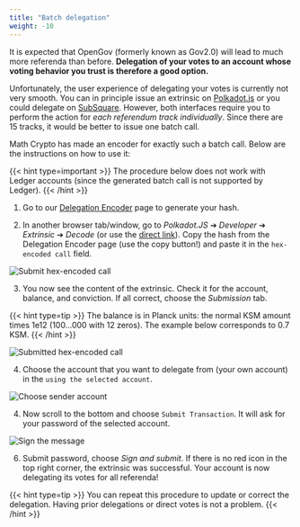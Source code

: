 ```yaml
---
title: "Batch delegation"
weight: -10
---
```


It is expected that OpenGov (formerly known as Gov2.0) will lead to much more referenda than before. **Delegation of your votes to an account whose voting behavior you trust is therefore a good option.**

Unfortunately, the user experience of delegating your votes is currently not very smooth. You can in principle issue an extrinsic on [Polkadot.js](https://polkadot.js.org/) or you could delegate on [SubSquare](https://kusama.subsquare.io). However, both interfaces require you to perform the action for *each referendum track individually*. Since there are 15 tracks, it would be better to issue one batch call.

Math Crypto has made an encoder for exactly such a batch call. Below are the instructions on how to use it:

{{< hint type=important >}}
The procedure below does not work with Ledger accounts (since the generated batch call is not supported by Ledger). 
{{< /hint >}}


1) Go to our [Delegation Encoder](https://backend-opengov.math-crypto.com/) page to generate your hash.


2) In another browser tab/window, go to *Polkadot.JS* ➔ *Developer* ➔ *Extrinsic* ➔ *Decode* (or use the [direct link](https://polkadot.js.org/apps/?rpc=wss%3A%2F%2Frpc.dotters.network%2Fkusama#/extrinsics/decode)). Copy the hash from the Delegation Encoder page (use the copy button!) and paste it in the ``hex-encoded call`` field.

![Submit hex-encoded call](encoder-hex-call.png)

3) You now see the content of the extrinsic. Check it for the account, balance, and conviction. If all correct, choose the *Submission* tab.

{{< hint type=tip >}}
The balance is in Planck units: the normal KSM amount times 1e12 (100...000 with 12 zeros). The example below corresponds to 0.7 KSM.
{{< /hint >}}


![Submitted hex-encoded call](encoder-hex-call-submitted.png)

4) Choose the account that you want to delegate from (your own account) in the ``using the selected account``. 

![Choose sender account](submit-from-account.png)

4) Now scroll to the bottom and choose ``Submit Transaction``. It will ask for your password of the selected account.

![Sign the message](submit-sign.png)

6) Submit password, choose *Sign and submit*. If there is no red icon in the top right corner, the extrinsic was successful. Your account is now delegating its votes for all referenda!


{{< hint type=tip >}}
You can repeat this procedure to update or correct the delegation. Having prior delegations or direct votes is not a problem.
{{< /hint >}}



